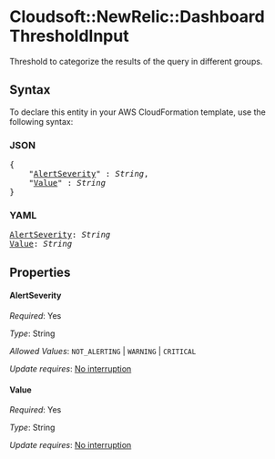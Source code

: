 # Cloudsoft::NewRelic::Dashboard ThresholdInput

Threshold to categorize the results of the query in different groups.

## Syntax

To declare this entity in your AWS CloudFormation template, use the following syntax:

### JSON

<pre>
{
    "<a href="#alertseverity" title="AlertSeverity">AlertSeverity</a>" : <i>String</i>,
    "<a href="#value" title="Value">Value</a>" : <i>String</i>
}
</pre>

### YAML

<pre>
<a href="#alertseverity" title="AlertSeverity">AlertSeverity</a>: <i>String</i>
<a href="#value" title="Value">Value</a>: <i>String</i>
</pre>

## Properties

#### AlertSeverity

_Required_: Yes

_Type_: String

_Allowed Values_: <code>NOT_ALERTING</code> | <code>WARNING</code> | <code>CRITICAL</code>

_Update requires_: [No interruption](https://docs.aws.amazon.com/AWSCloudFormation/latest/UserGuide/using-cfn-updating-stacks-update-behaviors.html#update-no-interrupt)

#### Value

_Required_: Yes

_Type_: String

_Update requires_: [No interruption](https://docs.aws.amazon.com/AWSCloudFormation/latest/UserGuide/using-cfn-updating-stacks-update-behaviors.html#update-no-interrupt)


